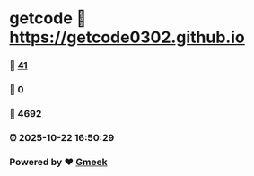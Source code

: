 # getcode :link: https://getcode0302.github.io 
### :page_facing_up: [41](https://getcode0302.github.io/tag.html) 
### :speech_balloon: 0 
### :hibiscus: 4692 
### :alarm_clock: 2025-10-22 16:50:29 
### Powered by :heart: [Gmeek](https://github.com/Meekdai/Gmeek)
